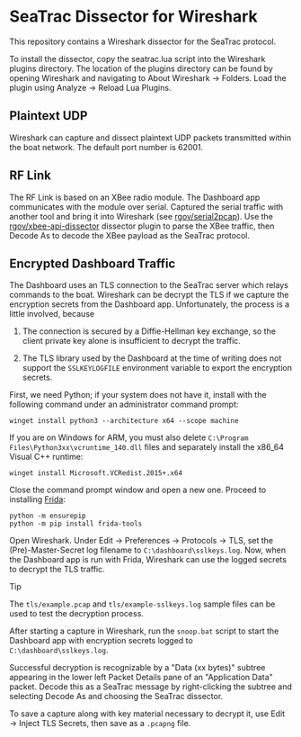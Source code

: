 # SeaTrac Dissector for Wireshark

This repository contains a Wireshark dissector for the SeaTrac protocol.

To install the dissector, copy the seatrac.lua script into the Wireshark plugins directory. The location of the plugins directory can be found by opening Wireshark and navigating to About Wireshark → Folders. Load the plugin using Analyze → Reload Lua Plugins.


## Plaintext UDP

Wireshark can capture and dissect plaintext UDP packets transmitted within the boat network. The default port number is 62001.


## RF Link

The RF Link is based on an XBee radio module. The Dashboard app communicates with the module over serial. Captured the serial traffic with another tool and bring it into Wireshark (see [rgov/serial2pcap](https://github.com/rgov/serial2pcap)). Use the [rgov/xbee-api-dissector](https://github.com/rgov/xbee-api-dissector) dissector plugin to parse the XBee traffic, then Decode As to decode the XBee payload as the SeaTrac protocol.


## Encrypted Dashboard Traffic

The Dashboard uses an TLS connection to the SeaTrac server which relays commands to the boat. Wireshark can be decrypt the TLS if we capture the encryption secrets from the Dashboard app. Unfortunately, the process is a little involved, because

1. The connection is secured by a Diffie-Hellman key exchange, so the client private key alone is insufficient to decrypt the traffic.

2. The TLS library used by the Dashboard at the time of writing does not support the `SSLKEYLOGFILE` environment variable to export the encryption secrets.

First, we need Python; if your system does not have it, install with the following command under an administrator command prompt:

    winget install python3 --architecture x64 --scope machine

If you are on Windows for ARM, you must also delete `C:\Program Files\Python3xx\vcruntime_140.dll` files and separately install the x86_64 Visual C++ runtime:

    winget install Microsoft.VCRedist.2015+.x64

 Close the command prompt window and open a new one. Proceed to installing [Frida](https://frida.re):

    python -m ensurepip
    python -m pip install frida-tools

Open Wireshark. Under Edit → Preferences → Protocols → TLS, set the (Pre)-Master-Secret log filename to `C:\dashboard\sslkeys.log`. Now, when the Dashboard app is run with Frida, Wireshark can use the logged secrets to decrypt the TLS traffic.

> [!TIP]
> The `tls/example.pcap` and `tls/example-sslkeys.log` sample files can be used to test the decryption process.

After starting a capture in Wireshark, run the `snoop.bat` script to start the Dashboard app with encryption secrets logged to `C:\dashboard\sslkeys.log`.

Successful decryption is recognizable by a "Data (xx bytes)" subtree appearing in the lower left Packet Details pane of an "Application Data" packet. Decode this as a SeaTrac message by right-clicking the subtree and selecting Decode As and choosing the SeaTrac dissector.

To save a capture along with key material necessary to decrypt it, use Edit → Inject TLS Secrets, then save as a `.pcapng` file.
